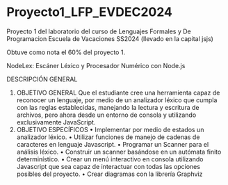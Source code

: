 # Proyecto1_LFP_EVDEC2024
Proyecto 1 del laboratorio del curso de Lenguajes Formales y De Programacion Escuela de Vacaciones SS2024 (llevado en la capital jsjs)

Obtuve como nota el 60% del proyecto 1.

NodeLex: Escáner Léxico y Procesador Numérico con Node.js

DESCRIPCIÓN GENERAL 
1. OBJETIVO GENERAL 
Que el estudiante cree una herramienta capaz de reconocer un lenguaje, por 
medio de un analizador léxico que cumpla con las reglas establecidas, 
manejando la lectura y escritura de archivos, pero ahora desde un entorno 
de consola y utilizando exclusivamente JavaScript.
2. OBJETIVO ESPECÍFICOS 
• Implementar por medio de estados un analizador léxico. 
• Utilizar funciones de manejo de cadenas de caracteres en lenguaje 
Javascript. 
• Programar un Scanner para el análisis léxico. 
• Construir un scanner basándose en un autómata finito determinístico. 
• Crear un menú interactivo en consola utilizando Javascript que sea capaz 
de interactuar con todas las opciones posibles del proyecto.
• Crear diagramas con la librería Graphviz

